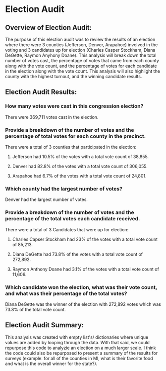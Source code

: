 # Election Audit

## Overview of Election Audit: 

The purpose of this election audit was to review the results of an election where there were 3 counties (Jefferson, Denver, Arapahoe) involved in the voting and 3 candidates up for election (Charles Casper Stockham, Diana DeGette, Raymon Anyhony Doane). This analysis will break down the total number of votes cast, the percentage of votes that came from each county along with the vote count, and the percentage of votes for each candidate in the election along with the vote count. This analysis will also highlight the county with the highest turnout, and the winning candidate results.  

## Election Audit Results: 

### How many votes were cast in this congression election?

There were 369,711 votes cast in the election.  

### Provide a breakdown of the number of votes and the percentage of total votes for each county in the precinct. 

There were a total of 3 counties that participated in the election: 

1. Jefferson had 10.5% of the votes with a total vote count of 38,855. 

2. Denver had 82.8% of the votes with a total vote count of 306,055. 

3. Arapahoe had 6.7% of the votes with a total vote count of 24,801. 

### Which county had the largest number of votes? 

Denver had the largest number of votes. 

### Provide a breakdown of the number of votes and the percentage of the total votes each candidate received. 

There were a total of 3 Candidates that were up for election: 

1. Charles Capser Stockham had 23% of the votes with a total vote count of 85,213. 

2. Diana DeGette had 73.8% of the votes with a total vote count of 272,892. 

3. Raymon Anthony Doane had 3.1% of the votes with a total vote count of 11,606. 

### Which candidate won the election, what was their vote count, and what was their percentage of the total votes? 

Diana DeGette was the winner of the election with 272,892 votes which was 73.8% of the total vote count. 

## Election Audit Summary: 

This analysis was created with empty list's/ dictionaries where unique values are added by looping through the data. With that said, we could repurpose this code to analyzie an election on a much larger scale. I think the code could also be repurposed to present a summary of the results for surveys (example: for all of the counties in MI, what is their favorite food and what is the overall winner for the state?). 
